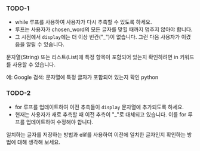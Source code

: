 ### TODO-1
- while 루프를 사용하여 사용자가 다시 추측할 수 있도록 하세요.  
- 루프는 사용자가 chosen_word의 모든 글자를 맞힐 때까지 멈추지 않아야 합니다.  
- 그 시점에서 `display`에는 더 이상 빈칸("_")이 없습니다. 그런 다음 사용자가 이겼음을 알릴 수 있습니다.

<div class="hint">
  문자열(String) 또는 리스트(List)에 특정 항목이 포함되어 있는지 확인하려면 in 키워드를 사용할 수 있습니다.

예: Google 검색: 문자열에 특정 글자가 포함되어 있는지 확인 python
</div>

### TODO-2
- for 루프를 업데이트하여 이전 추측들이 `display` 문자열에 추가되도록 하세요.  
- 현재는 사용자가 새로 추측할 때 이전 추측이 "_"로 대체되고 있습니다. 이를 for 루프를 업데이트하여 수정해야 합니다.

<div class="hint">
  일치하는 글자를 저장하는 방법과 elif를 사용하여 이전에 일치한 글자인지 확인하는 방법에 대해 생각해 보세요.
</div>